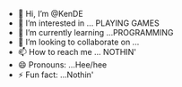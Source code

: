 - 👋 Hi, I’m @KenDE
- 👀 I’m interested in ... PLAYING GAMES
- 🌱 I’m currently learning ...PROGRAMMING
- 💞️ I’m looking to collaborate on ...
- 📫 How to reach me ... NOTHIN'
- 😄 Pronouns: ...Hee/hee
- ⚡ Fun fact: ...Nothin'

<!---
KenDE151515/KenDE151515 is a ✨ special ✨ repository because its `README.md` (this file) appears on your GitHub profile.
You can click the Preview link to take a look at your changes.
--->
